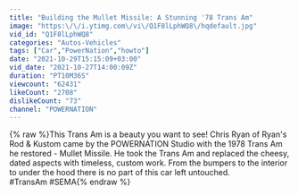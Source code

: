 ```yaml
---
title: "Building the Mullet Missile: A Stunning '78 Trans Am"
image: "https:\/\/i.ytimg.com\/vi\/Q1F8lLphWQ8\/hqdefault.jpg"
vid_id: "Q1F8lLphWQ8"
categories: "Autos-Vehicles"
tags: ["Car","PowerNation","howto"]
date: "2021-10-29T15:15:09+03:00"
vid_date: "2021-10-27T14:00:09Z"
duration: "PT10M36S"
viewcount: "62431"
likeCount: "2708"
dislikeCount: "73"
channel: "POWERNATION"
---
```

{% raw %}This Trans Am is a beauty you want to see! Chris Ryan of Ryan's Rod &amp; Kustom came by the POWERNATION Studio with the 1978 Trans Am he restored - Mullet Missile. He took the Trans Am and replaced the cheesy, dated aspects with timeless, custom work.  From the bumpers to the interior to under the hood there is no part of this car left untouched.<br />#TransAm #SEMA{% endraw %}
